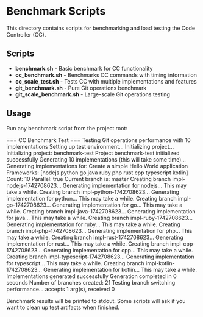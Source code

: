 # Benchmark Scripts

This directory contains scripts for benchmarking and load testing the Code Controller (CC).

## Scripts

- **benchmark.sh** - Basic benchmark for CC functionality
- **cc_benchmark.sh** - Benchmarks CC commands with timing information
- **cc_scale_test.sh** - Tests CC with multiple implementations and features
- **git_benchmark.sh** - Pure Git operations benchmark
- **git_scale_benchmark.sh** - Large-scale Git operations testing

## Usage

Run any benchmark script from the project root:

=== CC Benchmark Test ===
Testing Git operations performance with 10 implementations
Setting up test environment...
Initializing project...
Initializing project: benchmark-test
Project benchmark-test initialized successfully
Generating 10 implementations (this will take some time)...
Generating implementations for: Create a simple Hello World application
Frameworks: [nodejs python go java ruby php rust cpp typescript kotlin]
Count: 10
Parallel: true
Current branch is: master
Creating branch impl-nodejs-1742708623...
Generating implementation for nodejs... This may take a while.
Creating branch impl-python-1742708623...
Generating implementation for python... This may take a while.
Creating branch impl-go-1742708623...
Generating implementation for go... This may take a while.
Creating branch impl-java-1742708623...
Generating implementation for java... This may take a while.
Creating branch impl-ruby-1742708623...
Generating implementation for ruby... This may take a while.
Creating branch impl-php-1742708623...
Generating implementation for php... This may take a while.
Creating branch impl-rust-1742708623...
Generating implementation for rust... This may take a while.
Creating branch impl-cpp-1742708623...
Generating implementation for cpp... This may take a while.
Creating branch impl-typescript-1742708623...
Generating implementation for typescript... This may take a while.
Creating branch impl-kotlin-1742708623...
Generating implementation for kotlin... This may take a while.
Implementations generated successfully
Generation completed in 0 seconds
Number of branches created: 21
Testing branch switching performance...
accepts 1 arg(s), received 0

Benchmark results will be printed to stdout. Some scripts will ask if you want to
clean up test artifacts when finished.
